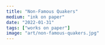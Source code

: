 ```yaml
---
title: "Non-Famous Quakers"
medium: "ink on paper"
date: "2022-01-31"
tags: ["works on paper"]
image: "art/non-famous-quakers.jpg"
---
```

